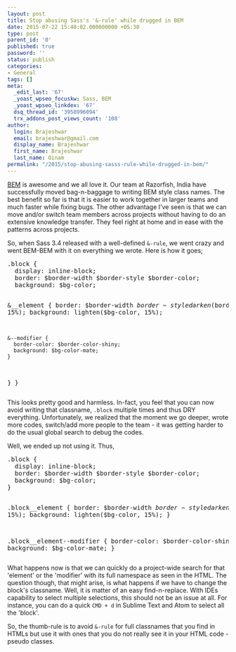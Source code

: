 ```yaml
---
layout: post
title: Stop abusing Sass's '&-rule' while drugged in BEM
date: 2015-07-22 15:40:02.000000000 +05:30
type: post
parent_id: '0'
published: true
password: ''
status: publish
categories:
- General
tags: []
meta:
  _edit_last: '67'
  _yoast_wpseo_focuskw: Sass, BEM
  _yoast_wpseo_linkdex: '67'
  dsq_thread_id: '3958996094'
  trx_addons_post_views_count: '108'
author:
  login: Brajeshwar
  email: brajeshwar@gmail.com
  display_name: Brajeshwar
  first_name: Brajeshwar
  last_name: Oinam
permalink: "/2015/stop-abusing-sasss-rule-while-drugged-in-bem/"
---
```

<p><a href="http://bem.info/">BEM</a> is awesome and we all love it. Our team at Razorfish, India have successfully moved bag-n-baggage to writing BEM style class names. The best benefit so far is that it is easier to work together in larger teams and much faster while fixing bugs. The other advantage I've seen is that we can move and/or switch team members across projects without having to do an extensive knowledge transfer. They feel right at home and in ease with the patterns across projects.</p>
<p>So, when Sass 3.4 released with a well-defined <code>&-rule</code>, we went crazy and went BEM-BEM with it on everything we wrote. Here is how it goes;</p>
<pre>
.block {
  display: inline-block;
  border: $border-width $border-style $border-color;
  background: $bg-color;

  &__element {
    border: $border-width $border-style darken($border-color, 15%);
    background: lighten($bg-color, 15%);
    
    &--modifier {
      border-color: $border-color-shiny;
      background: $bg-color-mate;
    }
  }
}
</pre>
<p>This looks pretty good and harmless. In-fact, you feel that you can now avoid writing that classname, <code>.block</code> multiple times and thus DRY everything. Unfortunately, we realized that the moment we go deeper, wrote more codes, switch/add more people to the team - it was getting harder to do the usual global search to debug the codes.</p>
<p>Well, we ended up not using it. Thus,</p>
<pre>
.block {
  display: inline-block;
  border: $border-width $border-style $border-color;
  background: $bg-color;
}

.block__element {
  border: $border-width $border-style darken($border-color, 15%);
  background: lighten($bg-color, 15%);
}

.block__element--modifier {
  border-color: $border-color-shiny;
  background: $bg-color-mate;
}
</pre>
<p>What happens now is that we can quickly do a project-wide search for that 'element' or the 'modifier' with its full namespace as seen in the HTML. The question though, that might arise, is what happens if we have to change the block's classname. Well, it is matter of an easy find-n-replace. With IDEs capability to select multiple selections, this should not be an issue at all. For instance, you can do a quick <code>CMD + d</code> in Sublime Text and Atom to select all the 'block'.</p>
<p>So, the thumb-rule is to avoid <code>&-rule</code> for full classnames that you find in HTMLs but use it with ones that you do not really see it in your HTML code - pseudo classes.</p>
